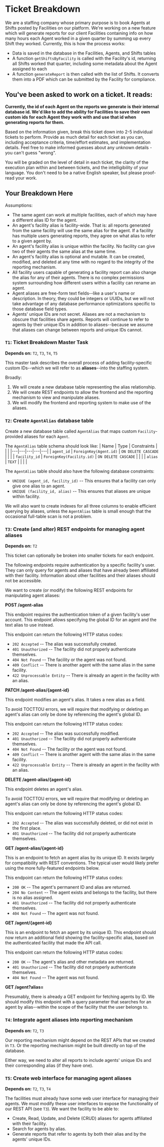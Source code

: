 # Ticket Breakdown
We are a staffing company whose primary purpose is to book Agents at Shifts posted by Facilities on our platform. We're working on a new feature which will generate reports for our client Facilities containing info on how many hours each Agent worked in a given quarter by summing up every Shift they worked. Currently, this is how the process works:

- Data is saved in the database in the Facilities, Agents, and Shifts tables
- A function `getShiftsByFacility` is called with the Facility's id, returning all Shifts worked that quarter, including some metadata about the Agent assigned to each
- A function `generateReport` is then called with the list of Shifts. It converts them into a PDF which can be submitted by the Facility for compliance.

## You've been asked to work on a ticket. It reads:

**Currently, the id of each Agent on the reports we generate is their internal database id. We'd like to add the ability for Facilities to save their own custom ids for each Agent they work with and use that id when generating reports for them.**


Based on the information given, break this ticket down into 2-5 individual tickets to perform. Provide as much detail for each ticket as you can, including acceptance criteria, time/effort estimates, and implementation details. Feel free to make informed guesses about any unknown details - you can't guess "wrong".


You will be graded on the level of detail in each ticket, the clarity of the execution plan within and between tickets, and the intelligibility of your language. You don't need to be a native English speaker, but please proof-read your work.

## Your Breakdown Here

Assumptions:
 * The same agent can work at multiple facilities, each of which may have a different alias ID for the agent.
 * An agent's facility alias is facility-wide. That is: all reports generated from the same facility will use the same alias for the agent. If a facility has multiple users generating reports, they agree on what alias to refer to a given agent by.
 * An agent's facility alias is unique within the facility. No facility can give two of their agents the same alias at the same time.
 * An agent's facility alias is optional and mutable. It can be created, modified, and deleted at any time with no regard to the integrity of the reporting mechanism.
 * All facility users capable of generating a facility report can also change the alias for any of their agents. There is no complex permissions system surrounding how different users within a facility can rename an agent.
 * Agent aliases are free-form text fields--like a user's name or description. In theory, they could be integers or UUIDs, but we will not take advantage of any database performance optimizations specific to those database field types.
 * Agents' unique IDs are not secret. Aliases are not a mechanism to obscure that facilities share agents. Reports will continue to refer to agents by their unique IDs in addition to aliases--because we assume that aliases can change between reports and unique IDs cannot.


### `T1`: Ticket Breakdown Master Task

**Depends on:** `T2`, `T3`, `T4`, `T5`

This master task describes the overall process of adding facility-specific custom IDs--which we will refer to as **aliases**--into the staffing system.

Broadly:
1. We will create a new database table representing the alias relationship.
2. We will create REST endpoints to allow the frontend and the reporting mechanism to view and manipulate aliases.
3. We will modify the frontend and reporting system to make use of the aliases.

### `T2`: Create `AgentAlias` database table

Create a new database table called `AgentAlias` that maps custom `Facility`-provided aliases for each `Agent`.

The `AgentAlias` table schema should look like:
| Name | Type | Constraints |  |  |
|---|---|---|---|---|
| `agent_id` | `ForeignKey(Agent.id)` | `ON DELETE CASCADE` |  |  |
| `facility_id` | `ForeignKey(Facility.id)` | `ON DELETE CASCADE` |  |  |
| `alias` | `TEXT` |  |  |  |

The `AgentAlias` table should also have the following database constraints:
* `UNIQUE (agent_id, facility_id)` -- This ensures that a facility can only give one alias to an agent.
* `UNIQUE (facility_id, alias)` -- This ensures that aliases are unique within facility.

We will also want to create indexes for all three columns to enable efficient querying by aliases, unless the `AgentAlias` table is small enough that the occasional full-table scan is not a problem.

### `T3`: Create (and alter) REST endpoints for managing agent aliases

**Depends on:** `T2`

This ticket can optionally be broken into smaller tickets for each endpoint.

The following endpoints require authentication by a specific facility's user. They can only query for agents and aliases that have already been affiliated with their facility. Information about other facilities and their aliases should not be accessible.

We want to create (or modify) the following REST endpoints for manipulating agent aliases:


**POST /agent-alias**

This endpoint requires the authentication token of a given facility's user account. This endpoint allows specifying the global ID for an agent and the text alias to use instead.

This endpoint can return the following HTTP status codes:
* `202 Accepted` -- The alias was successfully created.
* `401 Unauthorized` -- The facility did not properly authenticate themselves.
* `404 Not Found` -- The facility or the agent was not found.
* `409 Conflict` -- There is another agent with the same alias in the same facility.
* `422 Unprocessable Entity` -- There is already an agent in the facility with an alias.


**PATCH /agent-alias/{agent-id}**

This endpoint modifies an agent's alias. It takes a new alias as a field.

To avoid TOCTTOU errors, we will require that modifying or deleting an agent's alias can only be done by referencing the agent's global ID.

This endpoint can return the following HTTP status codes:
* `202 Accepted` -- The alias was successfully modified.
* `401 Unauthorized` -- The facility did not properly authenticate themselves.
* `404 Not Found` -- The facility or the agent was not found.
* `409 Conflict` -- There is another agent with the same alias in the same facility.
* `422 Unprocessable Entity` -- There is already an agent in the facility with an alias.


**DELETE /agent-alias/{agent-id}**

This endpoint deletes an agent's alias.

To avoid TOCTTOU errors, we will require that modifying or deleting an agent's alias can only be done by referencing the agent's global ID.

This endpoint can return the following HTTP status codes:
* `202 Accepted` -- The alias was successfully deleted, or did not exist in the first place.
* `401 Unauthorized` -- The facility did not properly authenticate themselves.


**GET /agent-alias/{agent-id}**

This is an endpoint to fetch an agent alias by its unique ID. It exists largely for compatibility with REST conventions. The typical user would likely prefer using the more fully-featured endpoints below.

This endpoint can return the following HTTP status codes:
* `200 OK` -- The agent's permanent ID and alias are returned.
* `204 No Content` -- The agent exists and belongs to the facility, but there is no alias assigned.
* `401 Unauthorized` -- The facility did not properly authenticate themselves.
* `404 Not Found` -- The agent was not found.

**GET /agent/{agent-id}**

This is an endpoint to fetch an agent by its unique ID. This endpoint should now return an additional field showing the facility-specific alias, based on the authenticated facility that made the API call.

This endpoint can return the following HTTP status codes:
* `200 OK` -- The agent's alias and other metadata are returned.
* `401 Unauthorized` -- The facility did not properly authenticate themselves.
* `404 Not Found` -- The agent was not found.

**GET /agent?alias=**

Presumably, there is already a GET endpoint for fetching agents by ID. We should modify this endpoint with a query parameter that searches for an agent by alias--within the scope of the facility that the user belongs to.

### `T4`: Integrate agent aliases into reporting mechanism

**Depends on:** `T2`, `T3`

Our reporting mechanism might depend on the REST APIs that we created in `T3`. Or the reporting mechanism might be built directly on top of the database.

Either way, we need to alter all reports to include agents' unique IDs and their corresponding alias (if they have one).

### `T5`: Create web interface for managing agent aliases

**Depends on:** `T2`, `T3`, `T4`

The facilities must already have some web user interface for managing their agents. We must modify these user interfaces to expose the functionality of our REST API (see `T3`). We want the facility to be able to:

 * Create, Read, Update, and Delete (CRUD) aliases for agents affiliated with their facility.
 * Search for agents by alias.
 * Generate reports that refer to agents by both their alias and by the agents' unique IDs.